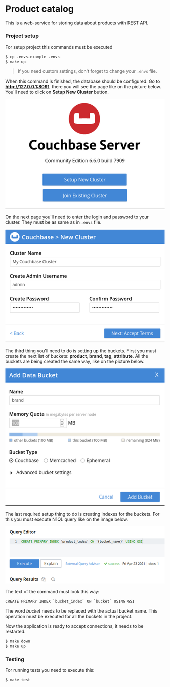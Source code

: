 # Product catalog
This is a web-service for storing data about products with REST API.

### Project setup
For setup project this commands must be executed
```shell
$ cp .envs.example .envs
$ make up
```
>If you need custom settings, don't forget to change your `.envs` file.

When this command is finished, the database should be configured. Go to __http://127.0.0.1:8091__,
there you will see the page like on the picture below. You'll need to click on __Setup New Cluster__
button.

![Image not found](img/couchbase_start.png)

On the next page you'll need to enter the login and password to your cluster. They must be as same
as in `.envs` file.

![Image not found](img/couchbase_config_cluster.png)

The third thing you'll need to do is setting up the buckets. First you must create the next list of
buckets: __product__, __brand__, __tag__, __attribute__. All the buckets are being created the same
way, like on the picture below.

![Image not found](img/couchbase_add_bucket.png)

The last required setup thing to do is creating indexes for the buckets. For this you must execute
N1QL query like on the image below.

![Image not found](img/couchbase_create_index.png)

The text of the command must look this way:

```couchbasequery
CREATE PRIMARY INDEX `bucket_index` ON `bucket` USING GSI
```
The word _bucket_ needs to be replaced with the actual bucket name. This operation must be
executed for all the buckets in the project.

Now the application is ready to accept connections, it needs to be restarted.
```shell
$ make down
$ make up
```

### Testing
For running tests you need to execute this:
```shell
$ make test
```